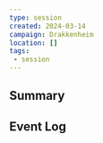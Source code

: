 ```yaml
---
type: session
created: 2024-03-14
campaign: Drakkenheim
location: []
tags:
 - session
---
```



## Summary

## Event Log




